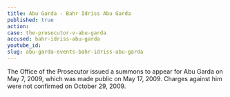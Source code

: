```yaml
---
title: Abu Garda - Bahr Idriss Abu Garda
published: true
action:
case: the-prosecutor-v-abu-garda
accused: bahr-idriss-abu-garda
youtube_id:
slug: abu-garda-events-bahr-idriss-abu-garda
---
```



The Office of the Prosecutor issued a summons to appear for Abu Garda on May 7, 2009, which was made public on May 17, 2009. Charges against him were not confirmed on October 29, 2009.